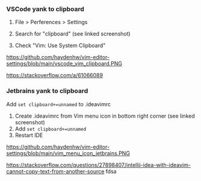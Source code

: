 ### VSCode yank to clipboard

1. File > Perferences > Settings

2. Search for "clipboard" (see linked screenshot)

3. Check "Vim: Use System Clipboard"

https://github.com/haydenhw/vim-editor-settings/blob/main/vscode_vim_clipboard.PNG

https://stackoverflow.com/a/61066089

### Jetbrains yank to clipboard
Add `set clipboard+=unnamed` to .ideavimrc

1. Create .ideavimrc from Vim menu icon in bottom right corner (see linked screenshot)
2. Add `set clipboard+=unnamed`
3. Restart IDE

https://github.com/haydenhw/vim-editor-settings/blob/main/vim_menu_icon_jetbrains.PNG

https://stackoverflow.com/questions/27898407/intellij-idea-with-ideavim-cannot-copy-text-from-another-source
fdsa
